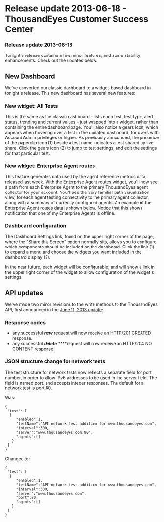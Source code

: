 # Release update 2013-06-18 - ThousandEyes Customer Success Center

### Release update 2013-06-18

Tonight's release contains a few minor features, and some stability enhancements.  Check out the updates below.

## New Dashboard

We've converted our classic dashboard to a widget-based dashboard in tonight's release.  This new dashboard has several new features:

### New widget: All Tests

This is the same as the classic dashboard - lists each test, test type, alert status, trending and current values - just wrapped into a widget, rather than containing the entire dashboard page.  You'll also notice a gears icon, which appears when hovering over a test in the updated dashboard, for users with Account Admin privileges or higher.  As previously announced, the presence of the paperclip icon \(1\) beside a test name indicates a test shared by live share.  Click the gears icon \(2\) to jump to test settings, and edit the settings for that particular test.

### New widget: Enterprise Agent routes

This feature generates data used by the agent reference metrics data, released last week.  With the Enterprise Agent routes widget, you'll now see a path from each Enterprise Agent to the primary ThousandEyes agent collector for your account.  You'll see the very familiar path visualization view, for each agent testing connectivity to the primary agent collector, along with a summary of currently configured agents.  An example of the Enterprise Agent routes data is shown below.  Notice that this shows notification that one of my Enterprise Agents is offline.

### Dashboard configuration

The Dashboard Settings link, found on the upper right corner of the page, where the "Share this Screen" option normally sits, allows you to configure which components should be included on the dashboard.  Click the link \(1\) to expand a menu and choose the widgets you want included in the dashboard display \(2\).

In the near future, each widget will be configurable, and will show a link in the upper right corner of the widget to allow configuration of the widget's settings.

## API updates

We've made two minor revisions to the write methods to the ThousandEyes API, first announced in the [June 11, 2013 update](https://success.thousandeyes.com/ViewArticle?articleIdParam=kA0E0000000Cmm4KAC):

### Response codes

* any successful _**new**_ request will now receive an HTTP/201 CREATED response.
* any successful _**delete**_ ****request will now receive an HTTP/204 NO CONTENT response.

### JSON structure change for network tests

The test structure for network tests now reflects a separate field for port number, in order to allow IPv6 addresses to be used in the server field.  The field is named port, and accepts integer responses.  The default for a network test is port 80.

Was:

```text
{
 "test": [
  {
     "enabled":1,
     "testName":"API network test addition for www.thousandeyes.com",
     "interval":300,
     "server":"www.thousandeyes.com:80",
     "agents":[]
   }
 ]
}
```

Changed to:

```text
{
 "test": [
  {
     "enabled":1,
     "testName":"API network test addition for www.thousandeyes.com",
     "interval":300,
     "server":"www.thousandeyes.com",
     "port":80,
     "agents":[]
   }
 ]
}
```

